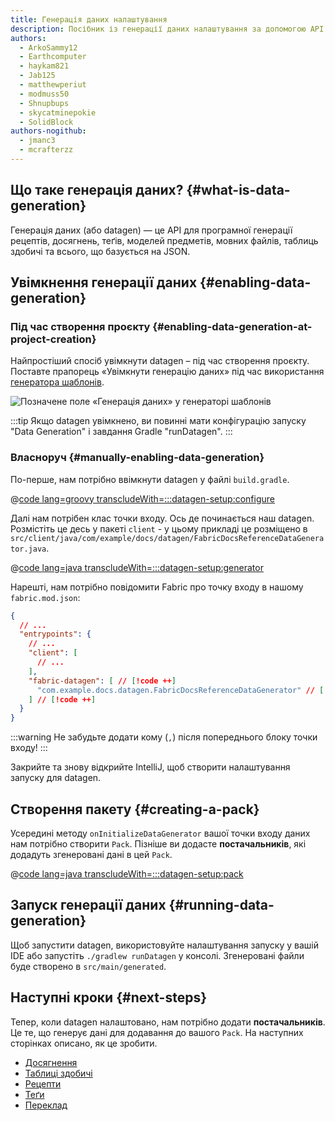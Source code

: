 ```yaml
---
title: Генерація даних налаштування
description: Посібник із генерації даних налаштування за допомогою API Fabric.
authors:
  - ArkoSammy12
  - Earthcomputer
  - haykam821
  - Jab125
  - matthewperiut
  - modmuss50
  - Shnupbups
  - skycatminepokie
  - SolidBlock
authors-nogithub:
  - jmanc3
  - mcrafterzz
---
```


## Що таке генерація даних? {#what-is-data-generation}

Генерація даних (або datagen) — це API для програмної генерації рецептів, досягнень, теґів, моделей предметів, мовних файлів, таблиць здобичі та всього, що базується на JSON.

## Увімкнення генерації даних {#enabling-data-generation}

### Під час створення проєкту {#enabling-data-generation-at-project-creation}

Найпростіший спосіб увімкнути datagen – під час створення проєкту. Поставте прапорець «Увімкнути генерацію даних» під час використання [генератора шаблонів](https://fabricmc.net/develop/template/).

![Позначене поле «Генерація даних» у генераторі шаблонів](/assets/develop/data-generation/data_generation_setup_01.png)

:::tip
Якщо datagen увімкнено, ви повинні мати конфігурацію запуску "Data Generation" і завдання Gradle "runDatagen".
:::

### Власноруч {#manually-enabling-data-generation}

По-перше, нам потрібно ввімкнути datagen у файлі `build.gradle`.

@[code lang=groovy transcludeWith=:::datagen-setup:configure](@/reference/build.gradle)

Далі нам потрібен клас точки входу. Ось де починається наш datagen. Розмістіть це десь у пакеті `client` - у цьому прикладі це розміщено в `src/client/java/com/example/docs/datagen/FabricDocsReferenceDataGenerator.java`.

@[code lang=java transcludeWith=:::datagen-setup:generator](@/reference/1.21.4/src/client/java/com/example/docs/datagen/FabricDocsReferenceDataGenerator.java)

Нарешті, нам потрібно повідомити Fabric про точку входу в нашому `fabric.mod.json`:

```json
{
  // ...
  "entrypoints": {
    // ...
    "client": [
      // ...
    ],
    "fabric-datagen": [ // [!code ++]
      "com.example.docs.datagen.FabricDocsReferenceDataGenerator" // [!code ++]
    ] // [!code ++]
  }
}
```

:::warning
Не забудьте додати кому (`,`) після попереднього блоку точки входу!
:::

Закрийте та знову відкрийте IntelliJ, щоб створити налаштування запуску для datagen.

## Створення пакету {#creating-a-pack}

Усередині методу `onInitializeDataGenerator` вашої точки входу даних нам потрібно створити `Pack`. Пізніше ви додасте **постачальників**, які додадуть згенеровані дані в цей `Pack`.

@[code lang=java transcludeWith=:::datagen-setup:pack](@/reference/1.21.4/src/client/java/com/example/docs/datagen/FabricDocsReferenceDataGenerator.java)

## Запуск генерації даних {#running-data-generation}

Щоб запустити datagen, використовуйте налаштування запуску у вашій IDE або запустіть `./gradlew runDatagen` у консолі. Згенеровані файли буде створено в `src/main/generated`.

## Наступні кроки {#next-steps}

Тепер, коли datagen налаштовано, нам потрібно додати **постачальників**. Це те, що генерує дані для додавання до вашого `Pack`. На наступних сторінках описано, як це зробити.

- [Досягнення](./advancements)
- [Таблиці здобичі](./loot-tables)
- [Рецепти](./recipes)
- [Теґи](./tags)
- [Переклад](./translations)
